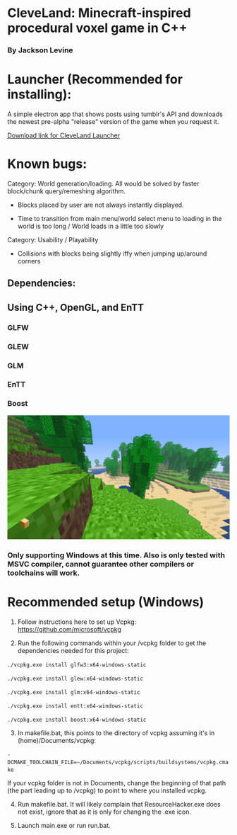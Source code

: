 # CleveLand: Minecraft-inspired procedural voxel game in C++

### By Jackson Levine

# Launcher (Recommended for installing):
A simple electron app that shows posts using tumblr's API and downloads the newest pre-alpha "release" version of the game when you request it.


[Download link for CleveLand Launcher](https://drive.google.com/file/d/1uIrMtA6N_YCLok3WR8nVH1lcia0lJGIl/view?usp=sharing)

# Known bugs:

Category: World generation/loading. All would be solved by faster block/chunk query/remeshing algorithm.

  - Blocks placed by user are not always instantly displayed.

  - Time to transition from main menu/world select menu to loading in the world is too long / World loads in a little too slowly

Category: Usability / Playability

- Collisions with blocks being slightly iffy when jumping up/around corners


## Dependencies:
## Using C++, OpenGL, and EnTT

### GLFW
### GLEW
### GLM
### EnTT
### Boost

![Image of the game](image.png)

### Only supporting Windows at this time. Also is only tested with MSVC compiler, cannot guarantee other compilers or toolchains will work.

# Recommended setup (Windows)

1. Follow instructions here to set up Vcpkg: https://github.com/microsoft/vcpkg

2. Run the following commands within your /vcpkg folder to get the dependencies needed for this project:

`./vcpkg.exe install glfw3:x64-windows-static`

`./vcpkg.exe install glew:x64-windows-static`

`./vcpkg.exe install glm:x64-windows-static`

`./vcpkg.exe install entt:x64-windows-static`

`./vcpkg.exe install boost:x64-windows-static`


3. In makefile.bat, this points to the directory of vcpkg assuming it's in (home)/Documents/vcpkg:

`-DCMAKE_TOOLCHAIN_FILE=~/Documents/vcpkg/scripts/buildsystems/vcpkg.cmake`

If your vcpkg folder is not in Documents, change the beginning of that path (the part leading up to /vcpkg) to point to where you installed vcpkg.

4. Run makefile.bat. It will likely complain that ResourceHacker.exe does not exist, ignore that as it is only for changing the .exe icon.

5. Launch main.exe or run run.bat.
